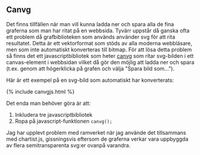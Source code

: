 ## Canvg

Det finns tillfällen när man vill kunna ladda ner och spara alla de fina graferna som man har ritat på en webbsida. Tyvärr uppstår då ganska ofta ett problem då grafbiblioteken som används använder svg för att rita resultatet. Detta är ett vektorformat som stöds av alla moderna webbläsare, men som inte automatiskt konverteras till bitmap. För att lösa detta problem så finns det ett javascriptbibliotek som heter [canvg](https://github.com/canvg/canvg) som ritar svg-bilden i ett canvas-element i webbsidan vilket då gör den möjlig att ladda ner och spara (t.ex. genom att högerklicka på grafen och välja "Spara bild som...").

Här är ett exempel på en svg-bild som automatiskt har konverterats:

{% include canvgjs.html %}

Det enda man behöver göra är att:
1. Inkludera tre javascriptbibliotek
2. Ropa på javascript-funktionen `canvg();`

Jag har upplevt problem med ramverket när jag använde det tillsammans med chartist.js, gissningsvis eftersom de graferna verkar vara uppbyggda av flera semitransparenta svg:er ovanpå varandra.